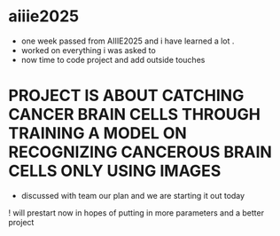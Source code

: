 # aiiie2025


- one week passed from AIIIE2025 and i have learned a lot .
- worked on everything i was asked to 
- now time to code project and add outside touches

# PROJECT IS ABOUT CATCHING CANCER BRAIN CELLS THROUGH TRAINING A MODEL ON RECOGNIZING CANCEROUS BRAIN CELLS ONLY USING IMAGES

- discussed with team our plan and we are starting it out today

! will prestart now in hopes of putting in more parameters and a better project